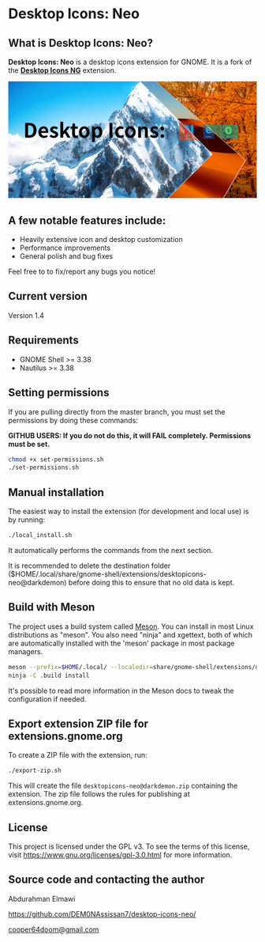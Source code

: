 # Desktop Icons: Neo

## What is Desktop Icons: Neo?

**Desktop Icons: Neo** is a desktop icons extension for GNOME. It is a fork of the [**Desktop Icons NG**](https://extensions.gnome.org/extension/2087/desktop-icons-ng-ding/) extension.

![Image of Desktop Icons: Neo](https://github.com/DEM0NAssissan7/desktop-icons-neo/blob/main/Desktop%20Icons:%20Neo.jpg)

## A few notable features include:
 
 * Heavily extensive icon and desktop customization
 * Performance improvements
 * General polish and bug fixes

Feel free to to fix/report any bugs you notice!

## Current version

Version 1.4

## Requirements

* GNOME Shell >= 3.38
* Nautilus >= 3.38

## Setting permissions

If you are pulling directly from the master branch, you must set the permissions by doing these commands:

**GITHUB USERS: If you do not do this, it will FAIL completely. Permissions must be set.**

```bash
chmod +x set-permissions.sh
./set-permissions.sh
```

## Manual installation

The easiest way to install the extension (for development and local use) is by running:
```bash
./local_install.sh
```
It automatically performs  the commands from the next section.

It is recommended to delete the destination folder ($HOME/.local/share/gnome-shell/extensions/desktopicons-neo@darkdemon) before doing this to ensure that no old data is kept.

## Build with Meson

The project uses a build system called [Meson](https://mesonbuild.com/). You can install
in most Linux distributions as "meson". You also need "ninja" and xgettext, both of which are automatically installed with the 'meson' package in most package managers.

```bash
meson --prefix=$HOME/.local/ --localedir=share/gnome-shell/extensions/desktopicons-neo@darkdemon/locale .build
ninja -C .build install
```

It's possible to read more information in the Meson docs to tweak the configuration if needed.

## Export extension ZIP file for extensions.gnome.org

To create a ZIP file with the extension, run:

```bash
./export-zip.sh
```

This will create the file `desktopicons-neo@darkdemon.zip` containing the extension. The zip file follows the rules for publishing at extensions.gnome.org.

## License
This project is licensed under the GPL v3. To see the terms of this license, visit https://www.gnu.org/licenses/gpl-3.0.html for more information.

## Source code and contacting the author

Abdurahman Elmawi

https://github.com/DEM0NAssissan7/desktop-icons-neo/

cooper64doom@gmail.com
